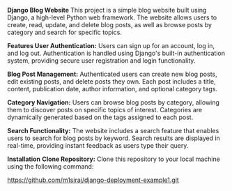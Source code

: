 **Django Blog Website**
This project is a simple blog website built using Django, a high-level Python web framework. The website allows users to create, read, update, and delete blog posts, as well as browse posts by category and search for specific topics.

**Features
User Authentication:** Users can sign up for an account, log in, and log out. Authentication is handled using Django's built-in authentication system, providing secure user registration and login functionality.

**Blog Post Management:** Authenticated users can create new blog posts, edit existing posts, and delete posts they own. Each post includes a title, content, publication date, author information, and optional category tags.

**Category Navigation:** Users can browse blog posts by category, allowing them to discover posts on specific topics of interest. Categories are dynamically generated based on the tags assigned to each post.

**Search Functionality:** The website includes a search feature that enables users to search for blog posts by keyword. Search results are displayed in real-time, providing instant feedback as users type their query.

**Installation**
**Clone Repository:** Clone this repository to your local machine using the following command:

https://github.com/m1siraj/django-deployment-example1.git
